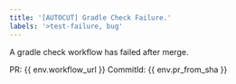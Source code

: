 ```yaml
---
title: '[AUTOCUT] Gradle Check Failure.'
labels: '>test-failure, bug'
---
```


A gradle check workflow has failed after merge.

PR: {{ env.workflow_url }}
CommitId: {{ env.pr_from_sha }}
